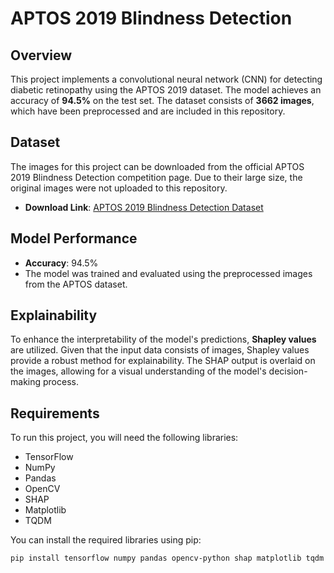 # APTOS 2019 Blindness Detection

## Overview
This project implements a convolutional neural network (CNN) for detecting diabetic retinopathy using the APTOS 2019 dataset. The model achieves an accuracy of **94.5%** on the test set. The dataset consists of **3662 images**, which have been preprocessed and are included in this repository.

## Dataset
The images for this project can be downloaded from the official APTOS 2019 Blindness Detection competition page. Due to their large size, the original images were not uploaded to this repository.

- **Download Link**: [APTOS 2019 Blindness Detection Dataset](https://www.kaggle.com/c/aptos2019-blindness-detection/data)

## Model Performance
- **Accuracy**: 94.5%
- The model was trained and evaluated using the preprocessed images from the APTOS dataset.

## Explainability
To enhance the interpretability of the model's predictions, **Shapley values** are utilized. Given that the input data consists of images, Shapley values provide a robust method for explainability. The SHAP output is overlaid on the images, allowing for a visual understanding of the model's decision-making process.

## Requirements
To run this project, you will need the following libraries:
- TensorFlow
- NumPy
- Pandas
- OpenCV
- SHAP
- Matplotlib
- TQDM

You can install the required libraries using pip:
```bash
pip install tensorflow numpy pandas opencv-python shap matplotlib tqdm
